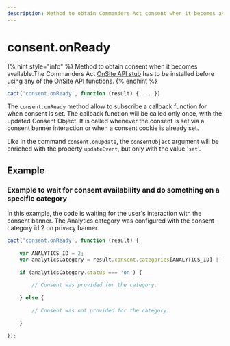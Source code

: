 ```yaml
---
description: Method to obtain Commanders Act consent when it becomes available.
---
```


# consent.onReady

{% hint style="info" %}
Method to obtain consent when it becomes available.The Commanders Act [OnSite API stub](getting-started.md) has to be installed before using any of the OnSite API functions.
{% endhint %}

```javascript
cact('consent.onReady', function (result) { ... })
```

The `consent.onReady` method allow to subscribe a callback function for when consent is set. The callback function will be called only once, with the updated Consent Object. It is called whenever the consent is set via a consent banner interaction or when a consent cookie is already set.

Like in the command `consent.onUpdate`, the `consentObject` argument will be enriched with the property `updateEvent`, but only with the value '`set`'.&#x20;

## Example

### Example to wait for consent availability and do something on a specific category

In this example, the code is waiting for the user's interaction with the consent banner. The Analytics category was configured with the consent category id 2 on privacy banner.

```javascript
cact('consent.onReady', function (result) { 
    
    var ANALYTICS_ID = 2;
    var analyticsCategory = result.consent.categories[ANALYTICS_ID] || {};
     
    if (analyticsCategory.status === 'on') {
    
        // Consent was provided for the category. 
    
    } else {
        
        // Consent was not provided for the category. 
           
    }
    
});
```

